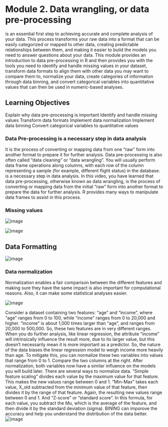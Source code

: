 # Module 2. Data wrangling, or data pre-processing
is an essential first step to achieving accurate and complete analysis of your data. This process transforms your raw data into a format that can
be easily categorized or mapped to other data, creating predictable relationships between them, and making it easier to build the models you need to answer questions about your data. This
module provides an introduction to data pre-processing in R and then provides you with the tools you need to identify and handle missing values in your dataset, transform data formats to 
align them with other data you may want to compare them to, normalize your data, create categories of information through data binning, and convert categorical variables into quantitative
values that can then be used in numeric-based analyses.
## Learning Objectives
Explain why data pre-processing is important
Identify and handle missing values
Transform data formats
Implement data normalization
Implement data binning
Convert categorical variables to quantitative values



### Data Pre-processing is a necessary step in data analysis
It is the process of converting or mapping data from one “raw” form into another format to prepare it for further analysis.
Data pre-processing is also often called “data cleaning” or “data wrangling”. You will usually perform data frame operations along columns, with each row of the column
representing a sample (for example, different flight status) in the database.
is a necessary step in data
analysis.
In this video, you have learned that data pre-processing, otherwise known as data wrangling,
is the process of converting or mapping data from the initial “raw” form into another
format to prepare the data for further analysis.
R provides many ways to manipulate data frames to assist in this process.
### Missing values 
![image](https://github.com/user-attachments/assets/37d6043b-78e6-4881-be26-7b57545ee0b7)

![image](https://github.com/user-attachments/assets/6e726c78-504f-41d6-9ad7-4155cc22b2e8)
## Data Formatting 
![image](https://github.com/user-attachments/assets/cf2038d1-ce15-438f-a046-931b64b1fafc)
### Data normalization 
Normalization enables a fair comparison between the different features
and making sure they have the same impact is also important for computational reasons.
Also, it can make some statistical analyses easier.

![image](https://github.com/user-attachments/assets/d1db2d81-1016-4995-84ca-9e5528e16780)

Consider a dataset containing two features: “age” and “income”, where “age” ranges from 0
to 100, while “income” ranges from 0 to 20,000 and higher.
“income” is about 1,000 times larger than “age”, and ranges from 20,000 to 500,000.
So, these two features are in very different ranges.
When you do further analysis, like linear regression,
the attribute “income” will intrinsically influence the result more, due to its
larger value, but this doesn’t necessarily mean it is more important as a predictor.
So, the nature of the data biases the linear regression model to weigh
income more heavily than age.
To mitigate this, you can normalize these two variables into values that range from 0 to 1.
Compare the two columns at the right.
After normalization, both variables now have a similar
influence on the models you will build later.
There are several ways to normalize data.
“Simple feature scaling” divides each value by the maximum value for that feature.
This makes the new values range between 0 and 1.
“Min-Max” takes each value, X_old subtracted from the minimum value of that feature,
then divides it by the range of that feature.
Again, the resulting new values range between 0 and 1.
And “Z-score” or “standard score”.
In this formula, for each value, you subtract the Mu, which is the average of the feature,
and then divide it by the standard deviation (sigma).
BINING can imporove the accuracy and help you understand the distribution of the data better. 
![image](https://github.com/user-attachments/assets/d71560de-80be-412c-927d-b2c1cf137012)

